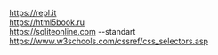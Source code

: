 https://repl.it <br>
https://html5book.ru <br>
https://sqliteonline.com --standart <br>
https://www.w3schools.com/cssref/css_selectors.asp
